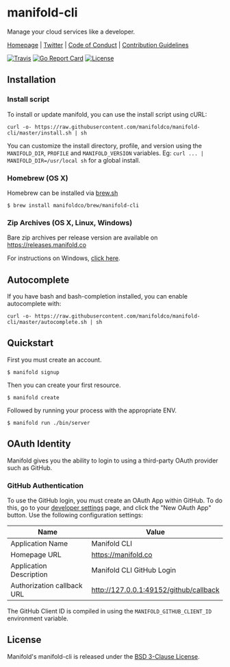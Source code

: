 # manifold-cli

Manage your cloud services like a developer.

[Homepage](https://manifold.co) |
[Twitter](https://twitter.com/manifoldco) |
[Code of Conduct](./CODE_OF_CONDUCT.md) |
[Contribution Guidelines](./.github/CONTRIBUTING.md)

[![Travis](https://img.shields.io/travis/manifoldco/manifold-cli/master.svg)](https://travis-ci.org/manifoldco/manifold-cli)
[![Go Report Card](https://goreportcard.com/badge/github.com/manifoldco/manifold-cli)](https://goreportcard.com/report/github.com/manifoldco/manifold-cli)
[![License](https://img.shields.io/badge/license-BSD-blue.svg)](./LICENSE.md)


## Installation

### Install script

To install or update manifold, you can use the install script using cURL:

```
curl -o- https://raw.githubusercontent.com/manifoldco/manifold-cli/master/install.sh | sh
```

You can customize the install directory, profile, and version using the
`MANIFOLD_DIR`, `PROFILE` and `MANIFOLD_VERSION` variables. Eg: `curl ... |
MANIFOLD_DIR=/usr/local sh` for a global install.

### Homebrew (OS X)

Homebrew can be installed via [brew.sh](http://brew.sh)

```
$ brew install manifoldco/brew/manifold-cli
```

### Zip Archives (OS X, Linux, Windows)

Bare zip archives per release version are available on https://releases.manifold.co

For instructions on Windows, [click here](./.github/WINDOWS.md).


## Autocomplete

If you have bash and bash-completion installed, you can enable autocomplete with:
```
curl -o- https://raw.githubusercontent.com/manifoldco/manifold-cli/master/autocomplete.sh | sh
```

## Quickstart

First you must create an account.

```
$ manifold signup
```

Then you can create your first resource.

```
$ manifold create
```

Followed by running your process with the appropriate ENV.

```
$ manifold run ./bin/server
```

## OAuth Identity

Manifold gives you the ability to login to using a third-party OAuth provider such as GitHub.

### GitHub Authentication

To use the GitHub login, you must create an OAuth App within GitHub. To do this, go to your
[developer settings](https://github.com/settings/developers) page, and click the "New OAuth App"
button. Use the following configuration settings:

| Name                       | Value                                  |
|----------------------------|----------------------------------------|
| Application Name           | Manifold CLI                           |
| Homepage URL               | https://manifold.co                    | 
| Application Description    | Manifold CLI GitHub Login              |
| Authorization callback URL | http://127.0.0.1:49152/github/callback |


The GitHub Client ID is compiled in using the `MANIFOLD_GITHUB_CLIENT_ID` environment variable.

## License

Manifold's manifold-cli is released under the [BSD 3-Clause License](./LICENSE.md).
